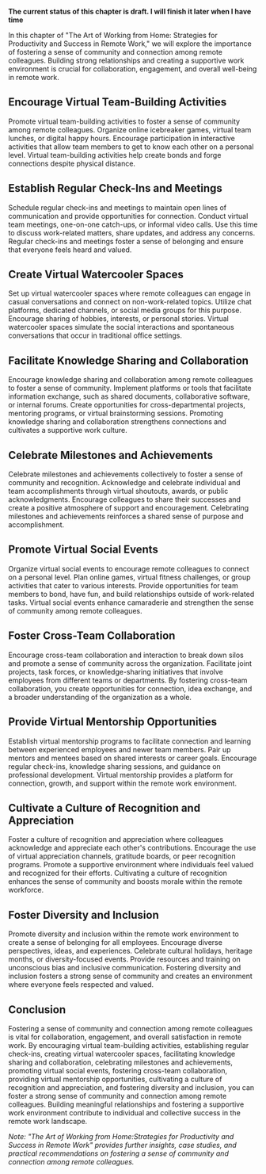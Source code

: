 **The current status of this chapter is draft. I will finish it later when I have time**

In this chapter of "The Art of Working from Home: Strategies for Productivity and Success in Remote Work," we will explore the importance of fostering a sense of community and connection among remote colleagues. Building strong relationships and creating a supportive work environment is crucial for collaboration, engagement, and overall well-being in remote work.

Encourage Virtual Team-Building Activities
------------------------------------------

Promote virtual team-building activities to foster a sense of community among remote colleagues. Organize online icebreaker games, virtual team lunches, or digital happy hours. Encourage participation in interactive activities that allow team members to get to know each other on a personal level. Virtual team-building activities help create bonds and forge connections despite physical distance.

Establish Regular Check-Ins and Meetings
----------------------------------------

Schedule regular check-ins and meetings to maintain open lines of communication and provide opportunities for connection. Conduct virtual team meetings, one-on-one catch-ups, or informal video calls. Use this time to discuss work-related matters, share updates, and address any concerns. Regular check-ins and meetings foster a sense of belonging and ensure that everyone feels heard and valued.

Create Virtual Watercooler Spaces
---------------------------------

Set up virtual watercooler spaces where remote colleagues can engage in casual conversations and connect on non-work-related topics. Utilize chat platforms, dedicated channels, or social media groups for this purpose. Encourage sharing of hobbies, interests, or personal stories. Virtual watercooler spaces simulate the social interactions and spontaneous conversations that occur in traditional office settings.

Facilitate Knowledge Sharing and Collaboration
----------------------------------------------

Encourage knowledge sharing and collaboration among remote colleagues to foster a sense of community. Implement platforms or tools that facilitate information exchange, such as shared documents, collaborative software, or internal forums. Create opportunities for cross-departmental projects, mentoring programs, or virtual brainstorming sessions. Promoting knowledge sharing and collaboration strengthens connections and cultivates a supportive work culture.

Celebrate Milestones and Achievements
-------------------------------------

Celebrate milestones and achievements collectively to foster a sense of community and recognition. Acknowledge and celebrate individual and team accomplishments through virtual shoutouts, awards, or public acknowledgments. Encourage colleagues to share their successes and create a positive atmosphere of support and encouragement. Celebrating milestones and achievements reinforces a shared sense of purpose and accomplishment.

Promote Virtual Social Events
-----------------------------

Organize virtual social events to encourage remote colleagues to connect on a personal level. Plan online games, virtual fitness challenges, or group activities that cater to various interests. Provide opportunities for team members to bond, have fun, and build relationships outside of work-related tasks. Virtual social events enhance camaraderie and strengthen the sense of community among remote colleagues.

Foster Cross-Team Collaboration
-------------------------------

Encourage cross-team collaboration and interaction to break down silos and promote a sense of community across the organization. Facilitate joint projects, task forces, or knowledge-sharing initiatives that involve employees from different teams or departments. By fostering cross-team collaboration, you create opportunities for connection, idea exchange, and a broader understanding of the organization as a whole.

Provide Virtual Mentorship Opportunities
----------------------------------------

Establish virtual mentorship programs to facilitate connection and learning between experienced employees and newer team members. Pair up mentors and mentees based on shared interests or career goals. Encourage regular check-ins, knowledge sharing sessions, and guidance on professional development. Virtual mentorship provides a platform for connection, growth, and support within the remote work environment.

Cultivate a Culture of Recognition and Appreciation
---------------------------------------------------

Foster a culture of recognition and appreciation where colleagues acknowledge and appreciate each other's contributions. Encourage the use of virtual appreciation channels, gratitude boards, or peer recognition programs. Promote a supportive environment where individuals feel valued and recognized for their efforts. Cultivating a culture of recognition enhances the sense of community and boosts morale within the remote workforce.

Foster Diversity and Inclusion
------------------------------

Promote diversity and inclusion within the remote work environment to create a sense of belonging for all employees. Encourage diverse perspectives, ideas, and experiences. Celebrate cultural holidays, heritage months, or diversity-focused events. Provide resources and training on unconscious bias and inclusive communication. Fostering diversity and inclusion fosters a strong sense of community and creates an environment where everyone feels respected and valued.

Conclusion
----------

Fostering a sense of community and connection among remote colleagues is vital for collaboration, engagement, and overall satisfaction in remote work. By encouraging virtual team-building activities, establishing regular check-ins, creating virtual watercooler spaces, facilitating knowledge sharing and collaboration, celebrating milestones and achievements, promoting virtual social events, fostering cross-team collaboration, providing virtual mentorship opportunities, cultivating a culture of recognition and appreciation, and fostering diversity and inclusion, you can foster a strong sense of community and connection among remote colleagues. Building meaningful relationships and fostering a supportive work environment contribute to individual and collective success in the remote work landscape.

*Note: "The Art of Working from Home:Strategies for Productivity and Success in Remote Work" provides further insights, case studies, and practical recommendations on fostering a sense of community and connection among remote colleagues.*

